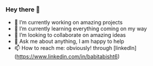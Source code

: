 ### Hey there 👋

<!--
**Babitabisht/BabitaBisht** is a ✨ _special_ ✨ repository because its `README.md` (this file) appears on your GitHub profile.
-->


- 🔭 I’m currently working on amazing projects
- 🌱 I’m currently learning everything coming on my way
- 👯 I’m looking to collaborate on amazing ideas 
- 💬 Ask me about anything, I am happy to help
- 📫 How to reach me:  obviously! through [linkedIn] (https://www.linkedin.com/in/babitabisht6)



